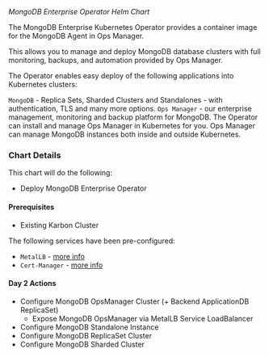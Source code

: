 *MongoDB Enterprise Operator Helm Chart*

The MongoDB Enterprise Kubernetes Operator provides a container image for the MongoDB Agent in Ops Manager.

This allows you to manage and deploy MongoDB database clusters with full monitoring, backups, and automation provided by Ops Manager.

The Operator enables easy deploy of the following applications into Kubernetes clusters:

`MongoDB` - Replica Sets, Sharded Clusters and Standalones - with authentication, TLS and many more options.
`Ops Manager` - our enterprise management, monitoring and backup platform for MongoDB. The Operator can install and manage Ops Manager in Kubernetes for you. Ops Manager can manage MongoDB instances both inside and outside Kubernetes.

### Chart Details

This chart will do the following:

- Deploy MongoDB Enterprise Operator

#### Prerequisites

- Existing Karbon Cluster

The following services have been pre-configured:

- `MetalLB` - [more info](https://metallb.universe.tf/)
- `Cert-Manager` - [more info](https://cert-manager.io/docs/installation/kubernetes/)

#### Day 2 Actions

- Configure MongoDB OpsManager Cluster (+ Backend ApplicationDB ReplicaSet)
  - Expose MongoDB OpsManager via MetalLB Service LoadBalancer
- Configure MongoDB Standalone Instance
- Configure MongoDB ReplicaSet Cluster
- Configure MongoDB Sharded Cluster
